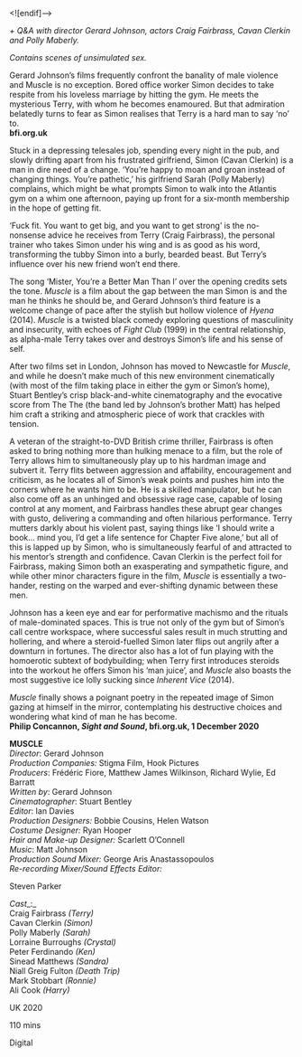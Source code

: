 

<![endif]-->

_+ Q&A with director Gerard Johnson, actors Craig Fairbrass, Cavan Clerkin and Polly Maberly._

_Contains scenes of unsimulated sex._

Gerard Johnson’s films frequently confront the banality of male violence and Muscle is no exception. Bored office worker Simon decides to take respite from his loveless marriage by hitting the gym. He meets the mysterious Terry, with whom he becomes enamoured. But that admiration belatedly turns to fear as Simon realises that Terry is a hard man to say ‘no’ to.  
**bfi.org.uk**  

Stuck in a depressing telesales job, spending every night in the pub, and slowly drifting apart from his frustrated girlfriend, Simon (Cavan Clerkin) is a man in dire need of a change. ‘You’re happy to moan and groan instead of changing things. You’re pathetic,’ his girlfriend Sarah (Polly Maberly) complains, which might be what prompts Simon to walk into the Atlantis gym on a whim one afternoon, paying up front for a six-month membership in the hope of getting fit.

‘Fuck fit. You want to get big, and you want to get strong’ is the no-nonsense advice he receives from Terry (Craig Fairbrass), the personal trainer who takes Simon under his wing and is as good as his word, transforming the tubby Simon into a burly, bearded beast. But Terry’s influence over his new friend won’t end there.

The song ‘Mister, You’re a Better Man Than I’ over the opening credits sets the tone. _Muscle_ is a film about the gap between the man Simon is and the man he thinks he should be, and Gerard Johnson’s third feature is a welcome change of pace after the stylish but hollow violence of _Hyena_ (2014). _Muscle_ is a twisted black comedy exploring questions of masculinity and insecurity, with echoes of _Fight Club_ (1999) in the central relationship, as alpha-male Terry takes over and destroys Simon’s life and his sense of self.

After two films set in London, Johnson has moved to Newcastle for _Muscle_, and while he doesn’t make much of this new environment cinematically (with most of the film taking place in either the gym or Simon’s home), Stuart Bentley’s crisp black-and-white cinematography and the evocative score from The The (the band led by Johnson’s brother Matt) has helped him craft a striking and atmospheric piece of work that crackles with tension.

A veteran of the straight-to-DVD British crime thriller, Fairbrass is often asked to bring nothing more than hulking menace to a film, but the role of Terry allows him to simultaneously play up to his hardman image and subvert it. Terry flits between aggression and affability, encouragement and criticism, as he locates all of Simon’s weak points and pushes him into the corners where he wants him to be. He is a skilled manipulator, but he can also come off as an unhinged and obsessive rage case, capable of losing control at any moment, and Fairbrass handles these abrupt gear changes with gusto, delivering a commanding and often hilarious performance. Terry mutters darkly about his violent past, saying things like ‘I should write a book… mind you, I’d get a life sentence for Chapter Five alone,’ but all of this is lapped up by Simon, who is simultaneously fearful of and attracted to his mentor’s strength and confidence. Cavan Clerkin is the perfect foil for Fairbrass, making Simon both an exasperating and sympathetic figure, and while other minor characters figure in the film, _Muscle_ is essentially a two-hander, resting on the warped and ever-shifting dynamic between these men.

Johnson has a keen eye and ear for performative machismo and the rituals of male-dominated spaces. This is true not only of the gym but of Simon’s call centre workspace, where successful sales result in much strutting and hollering, and where a steroid-fuelled Simon later flips out angrily after a downturn in fortunes. The director also has a lot of fun playing with the homoerotic subtext of bodybuilding; when Terry first introduces steroids into the workout he offers Simon his ‘man juice’, and _Muscle_ also boasts the most suggestive ice lolly sucking since _Inherent Vice_ (2014).

_Muscle_ finally shows a poignant poetry in the repeated image of Simon gazing at himself in the mirror, contemplating his destructive choices and wondering what kind of man he has become.  
**Philip Concannon, _Sight and Sound_, bfi.org.uk, 1 December 2020**
<br>

**MUSCLE**  
_Director_: Gerard Johnson  
_Production Companies:_ Stigma Film, Hook Pictures  
_Producers_: Frédéric Fiore, Matthew James Wilkinson, Richard Wylie, Ed Barratt  
_Written by_: Gerard Johnson  
_Cinematographer_: Stuart Bentley  
_Editor_: Ian Davies  
_Production Designers:_ Bobbie Cousins, Helen Watson  
_Costume Designer:_ Ryan Hooper  
_Hair and Make-up Designer:_ Scarlett O’Connell  
_Music_: Matt Johnson  
_Production Sound Mixer:_ George Aris Anastassopoulos  
_Re-recording Mixer/Sound Effects Editor:_

Steven Parker

_Cast__:_  
Craig Fairbrass _(Terry)_  
Cavan Clerkin _(Simon)_  
Polly Maberly _(Sarah)_  
Lorraine Burroughs _(Crystal)_  
Peter Ferdinando _(Ken)_  
Sinead Matthews _(Sandra)_  
Niall Greig Fulton _(Death Trip)_  
Mark Stobbart _(Ronnie)_  
Ali Cook _(Harry)_

UK 2020

110 mins

Digital
<!--stackedit_data:
eyJoaXN0b3J5IjpbMTM4NjExODM0Ml19
-->